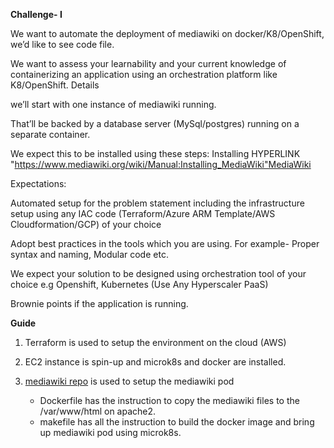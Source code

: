 **Challenge- I**

We want to automate the deployment of mediawiki on docker/K8/OpenShift, we’d like to see code file.
  
We want to assess your learnability and your current knowledge of containerizing an application using an orchestration platform like K8/OpenShift.
Details

we’ll start with one instance of mediawiki running.
  
That’ll be backed by a database server (MySql/postgres) running on a separate container.
  
We expect this to be installed using these steps: Installing  HYPERLINK "https://www.mediawiki.org/wiki/Manual:Installing_MediaWiki"MediaWiki

Expectations:

Automated setup for the problem statement including the infrastructure setup using any IAC code (Terraform/Azure ARM Template/AWS Cloudformation/GCP) of your choice

Adopt best practices in the tools which you are using. For example- Proper syntax and naming, Modular code etc.
  
We expect your solution to be designed using orchestration tool of your choice e.g Openshift, Kubernetes (Use Any Hyperscaler PaaS) 
  
Brownie points if the application is running.

  **Guide**
  
  1. Terraform is used to setup the environment on the cloud (AWS)
  
  2. EC2 instance is spin-up and microk8s and docker are installed. 
  
  3. [mediawiki repo](https://github.com/ramakrishnakaushik97/mediawiki) is used to setup the mediawiki pod
  
      * Dockerfile has the instruction to copy the mediawiki files to the /var/www/html on apache2.
      * makefile has all the instruction to build the docker image and bring up mediawiki pod using microk8s.
  
 

